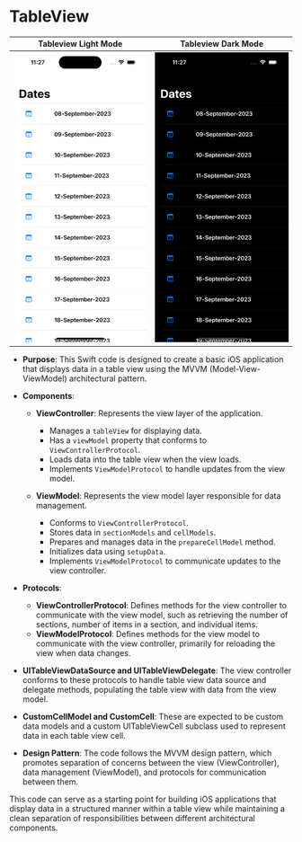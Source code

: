# TableView

Tableview Light Mode    |  Tableview Dark Mode
:-------------------------:|:-------------------------:
<img alt="Products List" src="Screenshots/TableView_Light_Mode.png">|<img alt="Products list" src="Screenshots/TableView_Dark_Mode.png">

- **Purpose**: This Swift code is designed to create a basic iOS application that displays data in a table view using the MVVM (Model-View-ViewModel) architectural pattern.

- **Components**:
  - **ViewController**: Represents the view layer of the application.
    - Manages a `tableView` for displaying data.
    - Has a `viewModel` property that conforms to `ViewControllerProtocol`.
    - Loads data into the table view when the view loads.
    - Implements `ViewModelProtocol` to handle updates from the view model.
    
  - **ViewModel**: Represents the view model layer responsible for data management.
    - Conforms to `ViewControllerProtocol`.
    - Stores data in `sectionModels` and `cellModels`.
    - Prepares and manages data in the `prepareCellModel` method.
    - Initializes data using `setupData`.
    - Implements `ViewModelProtocol` to communicate updates to the view controller.

- **Protocols**:
  - **ViewControllerProtocol**: Defines methods for the view controller to communicate with the view model, such as retrieving the number of sections, number of items in a section, and individual items.
  - **ViewModelProtocol**: Defines methods for the view model to communicate with the view controller, primarily for reloading the view when data changes.

- **UITableViewDataSource and UITableViewDelegate**: The view controller conforms to these protocols to handle table view data source and delegate methods, populating the table view with data from the view model.

- **CustomCellModel and CustomCell**: These are expected to be custom data models and a custom UITableViewCell subclass used to represent data in each table view cell.

- **Design Pattern**: The code follows the MVVM design pattern, which promotes separation of concerns between the view (ViewController), data management (ViewModel), and protocols for communication between them.

This code can serve as a starting point for building iOS applications that display data in a structured manner within a table view while maintaining a clean separation of responsibilities between different architectural components.
